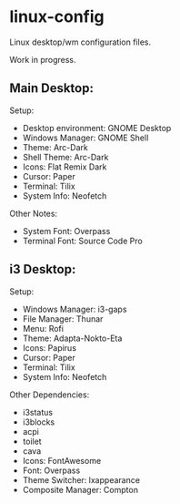 # linux-config
Linux desktop/wm configuration files.

Work in progress.

Main Desktop:
-----
  Setup:
  - Desktop environment: GNOME Desktop
  - Windows Manager: GNOME Shell
  - Theme: Arc-Dark
  - Shell Theme: Arc-Dark
  - Icons: Flat Remix Dark
  - Cursor: Paper
  - Terminal: Tilix
  - System Info: Neofetch
  
  Other Notes:
  - System Font: Overpass
  - Terminal Font: Source Code Pro
  
i3 Desktop:
-----
  Setup:
  - Windows Manager: i3-gaps
  - File Manager: Thunar
  - Menu: Rofi
  - Theme: Adapta-Nokto-Eta
  - Icons: Papirus
  - Cursor: Paper
  - Terminal: Tilix
  - System Info: Neofetch
  
  Other Dependencies:
  - i3status
  - i3blocks
  - acpi
  - toilet
  - cava
  - Icons: FontAwesome
  - Font: Overpass
  - Theme Switcher: lxappearance
  - Composite Manager: Compton
